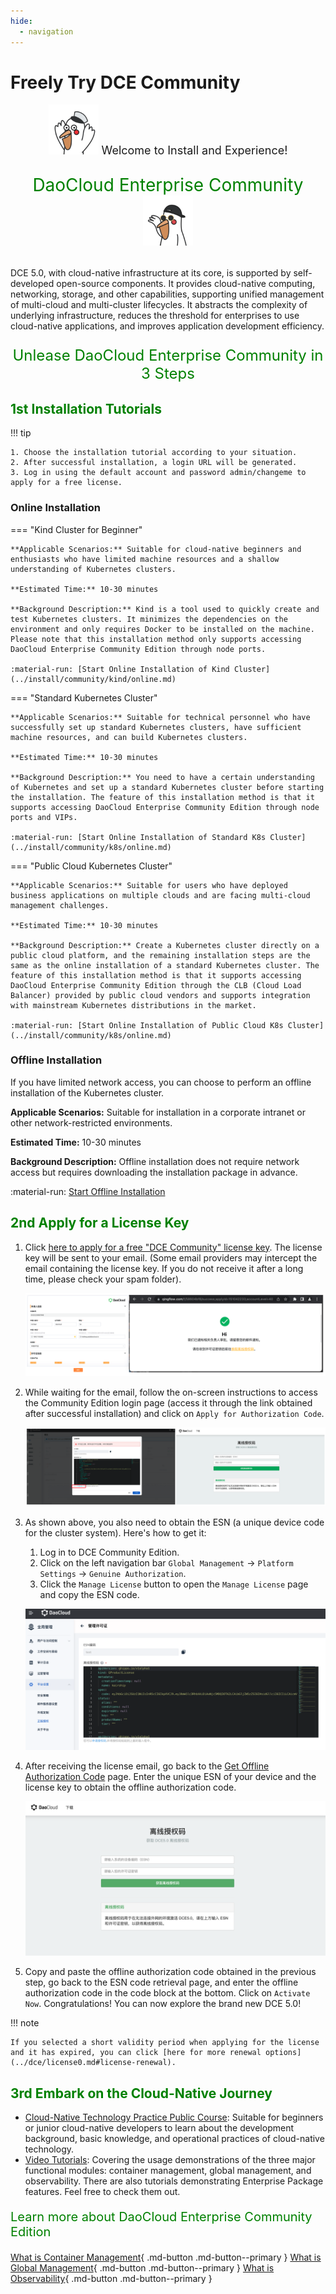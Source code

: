```yaml
---
hide:
  - navigation
---
```


# Freely Try DCE Community

<div style="text-align: center;">
  <p style="font-size: 18px;"><img src="./images/hu01.gif" alt="Image" width="80"> Welcome to Install and Experience!</p>
  <p style="font-size: 28px; color: green;">DaoCloud Enterprise Community <img src="./images/hu02.gif" alt="Image" width="80"></p>
</div>

DCE 5.0, with cloud-native infrastructure at its core, is supported by self-developed open-source components. It provides cloud-native computing, networking, storage, and other capabilities, supporting unified management of multi-cloud and multi-cluster lifecycles. It abstracts the complexity of underlying infrastructure, reduces the threshold for enterprises to use cloud-native applications, and improves application development efficiency.

<div style="text-align: center;">
  <p style="font-size: 24px; color: green;">Unlease DaoCloud Enterprise Community in 3 Steps</p>
</div>

## <font color="green"><strong>1st</strong> Installation Tutorials</font>

!!! tip

    1. Choose the installation tutorial according to your situation.
    2. After successful installation, a login URL will be generated.
    3. Log in using the default account and password admin/changeme to apply for a free license.

### Online Installation

=== "Kind Cluster for Beginner"

    **Applicable Scenarios:** Suitable for cloud-native beginners and enthusiasts who have limited machine resources and a shallow understanding of Kubernetes clusters.

    **Estimated Time:** 10-30 minutes

    **Background Description:** Kind is a tool used to quickly create and test Kubernetes clusters. It minimizes the dependencies on the environment and only requires Docker to be installed on the machine. Please note that this installation method only supports accessing DaoCloud Enterprise Community Edition through node ports.

    :material-run: [Start Online Installation of Kind Cluster](../install/community/kind/online.md)

=== "Standard Kubernetes Cluster"

    **Applicable Scenarios:** Suitable for technical personnel who have successfully set up standard Kubernetes clusters, have sufficient machine resources, and can build Kubernetes clusters.

    **Estimated Time:** 10-30 minutes

    **Background Description:** You need to have a certain understanding of Kubernetes and set up a standard Kubernetes cluster before starting the installation. The feature of this installation method is that it supports accessing DaoCloud Enterprise Community Edition through node ports and VIPs.

    :material-run: [Start Online Installation of Standard K8s Cluster](../install/community/k8s/online.md)

=== "Public Cloud Kubernetes Cluster"

    **Applicable Scenarios:** Suitable for users who have deployed business applications on multiple clouds and are facing multi-cloud management challenges.

    **Estimated Time:** 10-30 minutes

    **Background Description:** Create a Kubernetes cluster directly on a public cloud platform, and the remaining installation steps are the same as the online installation of a standard Kubernetes cluster. The feature of this installation method is that it supports accessing DaoCloud Enterprise Community Edition through the CLB (Cloud Load Balancer) provided by public cloud vendors and supports integration with mainstream Kubernetes distributions in the market.

    :material-run: [Start Online Installation of Public Cloud K8s Cluster](../install/community/k8s/online.md)

### Offline Installation

If you have limited network access, you can choose to perform an offline installation of the Kubernetes cluster.

**Applicable Scenarios:** Suitable for installation in a corporate intranet or other network-restricted environments.

**Estimated Time:** 10-30 minutes

**Background Description:** Offline installation does not require network access but requires downloading the installation package in advance.

:material-run: [Start Offline Installation](../install/community/k8s/offline.md)

## <font color="green"><strong>2nd</strong> Apply for a License Key</font>

1. Click [here to apply for a free "DCE Community" license key](https://qingflow.com/f/58604bf8). The license key will be sent to your email.
   (Some email providers may intercept the email containing the license key. If you do not receive it after a long time, please check your spam folder).

    ![check mail](./images/license01.png)

2. While waiting for the email, follow the on-screen instructions to access the Community Edition login page (access it through the link obtained after successful installation) and click on `Apply for Authorization Code`.

    ![get code](./images/license02.png)

3. As shown above, you also need to obtain the ESN (a unique device code for the cluster system). Here's how to get it:

    1. Log in to DCE Community Edition.
    2. Click on the left navigation bar `Global Management` -> `Platform Settings` -> `Genuine Authorization`.
    3. Click the `Manage License` button to open the `Manage License` page and copy the ESN code.

    ![esn](./images/license03.png)

4. After receiving the license email, go back to the [Get Offline Authorization Code](https://license.daocloud.io/dce5-license) page. Enter the unique ESN of your device and the license key to obtain the offline authorization code.

    ![get offline](./images/license04.png)

5. Copy and paste the offline authorization code obtained in the previous step, go back to the ESN code retrieval page, and enter the offline authorization code in the code block at the bottom. Click on `Activate Now`. Congratulations! You can now explore the brand new DCE 5.0!

!!! note

    If you selected a short validity period when applying for the license and it has expired, you can click [here for more renewal options](../dce/license0.md#license-renewal).

## <font color="green"><strong>3rd</strong> Embark on the Cloud-Native Journey</font>

- [Cloud-Native Technology Practice Public Course](https://appu8cplrlw7661.h5.xiaoeknow.com): Suitable for beginners or junior cloud-native developers to learn about the development background, basic knowledge, and operational practices of cloud-native technology.
- [Video Tutorials](../videos/index.md): Covering the usage demonstrations of the three major functional modules: container management, global management, and observability. There are also tutorials demonstrating Enterprise Package features. Feel free to check them out.

<p style="font-size: 20px; color: green;">Learn more about DaoCloud Enterprise Community Edition</p>

[What is Container Management](../kpanda/intro/index.md){ .md-button .md-button--primary }
[What is Global Management](../ghippo/intro/index.md){ .md-button .md-button--primary }
[What is Observability](../insight/intro/index.md){ .md-button .md-button--primary }
